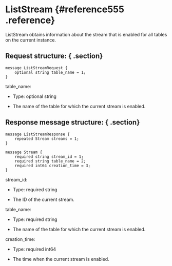 # ListStream {#reference555 .reference}

ListStream obtains information about the stream that is enabled for all tables on the current instance.

## Request structure: { .section}

```language-pb
message ListStreamRequest {
	optional string table_name = 1;
}

```

table\_name:

-   Type: optional string

-   The name of the table for which the current stream is enabled.


## Response message structure: { .section}

```language-pb
message ListStreamResponse {
    repeated Stream streams = 1;
}

message Stream {
    required string stream_id = 1;
    required string table_name = 2;
    required int64 creation_time = 3;
}

```

stream\_id:

-   Type: required string

-   The ID of the current stream.


table\_name:

-   Type: required string

-   The name of the table for which the current stream is enabled.


creation\_time:

-   Type: required int64

-   The time when the current stream is enabled.


